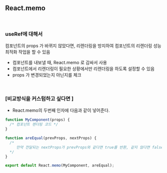## React.memo

<br>

### useRef에 대해서

컴포넌트의 props 가 바뀌지 않았다면, 리렌더링을 방지하여 컴포넌트의
리렌더링 성능 최적화 작업을 할 수 있음

- 컴포넌트를 내보낼 때, React.memo 로 감싸서 사용
- 컴포넌트에서 리렌더링이 필요한 상황에서만 리렌더링을 하도록 설정할 수 있음
- props 가 변경되었는지 아닌지를 체크

<br>

### [비교방식을 커스텀하고 싶다면 ]

- React.memo의 두번째 인자에 다음과 같이 넣어준다.

```javascript
function MyComponent(props) {
  /* 컴포넌트 렌더링 코드 */
}

function areEqual(prevProps, nextProps) {
  /*
     만약 전달되는 nextProps가 prevProps와 같다면 true를 반환, 같지 않다면 false를 반환
  */
}

export default React.memo(MyComponent, areEqual);
```
